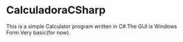 # CalculadoraCSharp

This is a simple Calculator program written in C#.The GUI is Windows Form.Very basic(for now).
